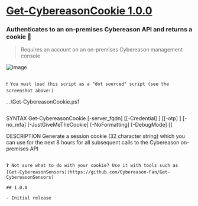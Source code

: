 # [Get-CybereasonCookie 1.0.0](https://github.com/Cybereason-Fan/Get-CybereasonCookie)

### Authenticates to an on-premises Cybereason API and returns a cookie 🍪
> Requires an account on an on-premises Cybereason management console

![image](usage-Get-CybereasonSensors.png)

```
 
❗ You must load this script as a "dot sourced" script (see the screenshot above!)

```
. .\Get-CybereasonCookie.ps1
```
```
SYNTAX
    Get-CybereasonCookie [-server_fqdn] <String> [[-Credential] <PSCredential>] [[-otp] <String>] [-no_mfa]
    [-JustGiveMeTheCookie] [-NoFormatting] [-DebugMode] [<CommonParameters>]


DESCRIPTION
    Generate a session cookie (32 character string) which you can use for the next 8 hours for all subsequent calls to
    the Cybereason on-premises API
``` 

❓ Not sure what to do with your cookie? Use it with tools such as [Get-CybereasonSensors](https://github.com/Cybereason-Fan/Get-CybereasonSensors)

## 1.0.0

- Initial release

